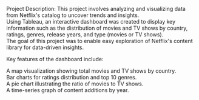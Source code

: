 Project Description:
This project involves analyzing and visualizing data from Netflix's catalog to uncover trends and insights.<br> 
Using Tableau, an interactive dashboard was created to display key information such as the distribution of movies and TV shows by country, ratings, genres, release years, and type (movies or TV shows).<br> 
The goal of this project was to enable easy exploration of Netflix's content library for data-driven insights.

Key features of the dashboard include:<br>

A map visualization showing total movies and TV shows by country.<br>
Bar charts for ratings distribution and top 10 genres.<br>
A pie chart illustrating the ratio of movies to TV shows.<br>
A time-series graph of content additions by year.
